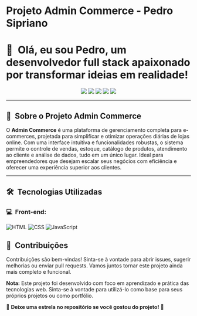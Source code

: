 # Projeto Admin Commerce - Pedro Sipriano

<h1>👋 &nbsp;Olá, eu sou Pedro, um desenvolvedor full stack apaixonado por transformar ideias em realidade!</h1>

<p align="center">
  <a href="https://instagram.com/[seuinstagram]"><img src="https://img.shields.io/badge/-@[seuinstagram]-E4405F?style=flat-square&logo=Instagram&logoColor=white"/></a>
  <a href="https://[seusite].com.br"><img src="https://img.shields.io/badge/-[seusite].com.br-3423A6?style=flat-square&logo=Google-Chrome&logoColor=white"/></a>
  <a href="https://www.youtube.com/[seucanal]"><img src="https://img.shields.io/badge/-[seucanal]-D62422?style=flat-square&labelColor=D62422&logo=youtube&logoColor=white"/></a>
  <a href="https://www.linkedin.com/in/[seulinkedin]"><img src="https://img.shields.io/badge/-[Seu%20Nome]-0077B5?style=flat-square&logo=Linkedin&logoColor=white"/></a>
  <a href="mailto:[seuemail]@gmail.com"><img src="https://img.shields.io/badge/-[seuemail]@gmail.com-D14836?style=flat-square&logo=Gmail&logoColor=white"/></a>
</p>

---

## 🛒 &nbsp;Sobre o Projeto Admin Commerce

O **Admin Commerce** é uma plataforma de gerenciamento completa para e-commerces, projetada para simplificar e otimizar operações diárias de lojas online. Com uma interface intuitiva e funcionalidades robustas, o sistema permite o controle de vendas, estoque, catálogo de produtos, atendimento ao cliente e análise de dados, tudo em um único lugar. Ideal para empreendedores que desejam escalar seus negócios com eficiência e oferecer uma experiência superior aos clientes.

---

## 🛠 &nbsp;Tecnologias Utilizadas

### 💻 &nbsp;Front-end:
![HTML](https://img.shields.io/badge/-HTML-333333?style=flat&logo=HTML5)
![CSS](https://img.shields.io/badge/-CSS-333333?style=flat&logo=CSS3&logoColor=1572B6)
![JavaScript](https://img.shields.io/badge/-JavaScript-333333?style=flat&logo=javascript)



## 🤝 &nbsp;Contribuições

Contribuições são bem-vindas! Sinta-se à vontade para abrir issues, sugerir melhorias ou enviar pull requests. Vamos juntos tornar este projeto ainda mais completo e funcional.


**Nota:** Este projeto foi desenvolvido com foco em aprendizado e prática das tecnologias web. Sinta-se à vontade para utilizá-lo como base para seus próprios projetos ou como portfólio.

🌟 **Deixe uma estrela no repositório se você gostou do projeto!** 🌟

